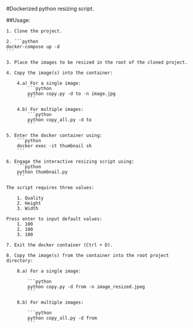 #Dockerized python resizing script.

##Usage:

    1. Clone the project.

    2. ```python
    docker-compose up -d
    ```

    3. Place the images to be resized in the root of the cloned project.

    4. Copy the image(s) into the container:

        4.a) For a single image:
            ```python
            python copy.py -d to -n image.jpg
            ```

        4.b) For multiple images:
            ```python
            python copy_all.py -d to
            ```

    5. Enter the docker container using:
        ```python
        docker exec -it thumbnail sh
        ```

    6. Engage the interactive resizing script using:
        ```python
        python thumbnail.py
        ```

    The script requires three values:

        1. Quality
        2. Height
        3. Width

    Press enter to input default values:
        1. 100
        2. 100
        3. 100

    7. Exit the docker container (Ctrl + D).

    8. Copy the image(s) from the container into the root project directory:

        8.a) For a single image:

            ```python
            python copy.py -d from -n image_resized.jpeg
            ```

        8.b) For multiple images:

            ```python
            python copy_all.py -d from
            ```

        


    

    


